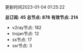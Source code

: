 更新时间2023-01-04 01:25:22

**总订阅: 45**
**总节点: 878**
**有效节点: 214**
- v2ray节点: 182
- trojan节点: 12
- ss节点: 17
- ssr节点: 3
